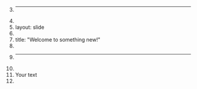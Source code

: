 3.	---
4.	
5.	layout: slide
6.	
7.	title: "Welcome to something new!"
8.	
9.	---
10.	
11.	Your text
12.	
